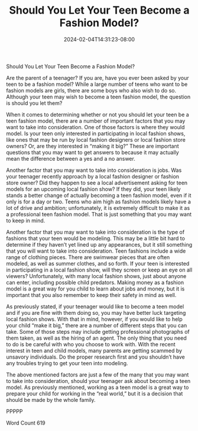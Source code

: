 ﻿---
title: "Should You Let Your Teen Become a Fashion Model?"
date: 2024-02-04T14:31:23-08:00
description: "TXT Tips for Web Success"
featured_image: "/images/TXT.jpg"
tags: ["TXT"]
---

Should You Let Your Teen Become a Fashion Model?

Are the parent of a teenager?  If you are, have you ever been asked by your teen to be a fashion model?  While a large number of teens who want to be fashion models are girls, there are some boys who also wish to do so.  Although your teen may wish to become a teen fashion model, the question is should you let them?

When it comes to determining whether or not you should let your teen be a teen fashion model, there are a number of important factors that you may want to take into consideration.  One of those factors is where they would model. Is your teen only interested in participating in local fashion shows, like ones that may be run by local fashion designers or local fashion store owners?  Or, are they interested in “making it big?”  These are important questions that you may want to get answers to because it may actually mean the difference between a yes and a no answer.

Another factor that you may want to take into consideration is jobs.  Was your teenager recently approach by a local fashion designer or fashion store owner?  Did they happen to see a local advertisement asking for teen models for an upcoming local fashion show?  If they did, your teen likely stands a better change of actually becoming a teen fashion model, even if it only is for a day or two.  Teens who aim high as fashion models likely have a lot of drive and ambition; unfortunately, it is extremely difficult to make it as a professional teen fashion model.  That is just something that you may want to keep in mind.

Another factor that you may want to take into consideration is the type of fashions that your teen would be modeling. This may be a little bit hard to determine if they haven’t yet lined up any appearances, but it still something that you will want to take into consideration. Teen fashions include a wide range of clothing pieces.  There are swimwear pieces that are often modeled, as well as summer clothes, and so forth.  If your teen is interested in participating in a local fashion show, will they screen or keep an eye on all viewers?  Unfortunately, with many local fashion shows, just about anyone can enter, including possible child predators.  Making money as a fashion model is a great way for you child to learn about jobs and money, but it is important that you also remember to keep their safety in mind as well.

As previously stated, if your teenager would like to become a teen model and if you are fine with them doing so, you may have better luck targeting local fashion shows.  With that in mind, however, if you would like to help your child “make it big,” there are a number of different steps that you can take.  Some of those steps may include getting professional photographs of them taken, as well as the hiring of an agent.  The only thing that you need to do is be careful with who you choose to work with.  With the recent interest in teen and child models, many parents are getting scammed by unsavory individuals.  Do the proper research first and you shouldn’t have any troubles trying to get your teen into modeling. 

The above mentioned factors are just a few of the many that you may want to take into consideration, should your teenager ask about becoming a teen model. As previously mentioned, working as a teen model is a great way to prepare your child for working in the “real world,” but it is a decision that should be made by the whole family.

PPPPP

Word Count 619

